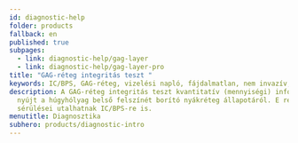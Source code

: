 ```yaml
---
id: diagnostic-help
folder: products
fallback: en
published: true
subpages:
  - link: diagnostic-help/gag-layer
  - link: diagnostic-help/gag-layer-pro
title: "GAG-réteg integritás teszt "
keywords: IC/BPS, GAG-réteg, vizelési napló, fájdalmatlan, nem invazív, húgyhólyag
description: A GAG-réteg integritás teszt kvantitatív (mennyiségi) információt
  nyújt a húgyhólyag belső felszínét borító nyákréteg állapotáról. E réteg
  sérülései utalhatnak IC/BPS-re is.
menutitle: Diagnosztika
subhero: products/diagnostic-intro
---
```

